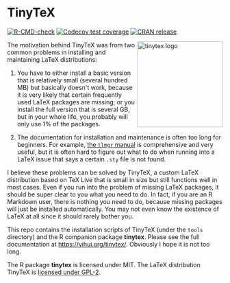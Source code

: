 # TinyTeX

<!-- badges: start -->
[![R-CMD-check](https://github.com/yihui/tinytex/actions/workflows/R-CMD-check.yaml/badge.svg)](https://github.com/yihui/tinytex/actions/workflows/R-CMD-check.yaml)
[![Codecov test coverage](https://codecov.io/gh/yihui/tinytex/branch/main/graph/badge.svg)](https://app.codecov.io/gh/yihui/tinytex?branch=main)
[![CRAN release](https://www.r-pkg.org/badges/version/tinytex)](https://cran.r-project.org/package=tinytex)
<!-- badges: end -->

<a href="https://yihui.org/tinytex/"><img src="https://yihui.org/images/logo-tinytex.png" alt="tinytex logo" align="right" width="200px" /></a>

The motivation behind TinyTeX was from two common problems in installing and maintaining LaTeX distributions:

1. You have to either install a basic version that is relatively small (several hundred MB) but basically doesn't work, because it is very likely that certain frequently used LaTeX packages are missing; or you install the full version that is several GB, but in your whole life, you probably will only use 1% of the packages.

2. The documentation for installation and maintenance is often too long for beginners. For example, [the `tlmgr` manual](https://www.tug.org/texlive/doc/tlmgr.html) is comprehensive and very useful, but it is often hard to figure out what to do when running into a LaTeX issue that says a certain `.sty` file is not found.

I believe these problems can be solved by TinyTeX, a custom LaTeX distribution based on TeX Live that is small in size but still functions well in most cases. Even if you run into the problem of missing LaTeX packages, it should be super clear to you what you need to do. In fact, if you are an R Markdown user, there is nothing you need to do, because missing packages will just be installed automatically. You may not even know the existence of LaTeX at all since it should rarely bother you.

This repo contains the installation scripts of TinyTeX (under the `tools` directory) and the R companion package **tinytex**. Please see the full documentation at <https://yihui.org/tinytex/>. Obviously I hope it is not too long.

The R package **tinytex** is licensed under MIT. The LaTeX distribution TinyTeX is [licensed under GPL-2](https://github.com/yihui/tinytex-releases#license).
